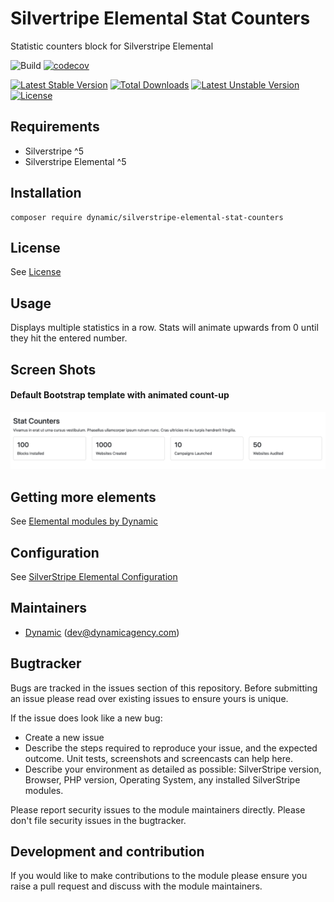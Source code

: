 # Silvertripe Elemental Stat Counters

Statistic counters block for Silverstripe Elemental

![Build](https://github.com/dynamic/silverstripe-elemental-stat-counters/actions/workflows/ci.yml/badge.svg)
[![codecov](https://codecov.io/gh/dynamic/silverstripe-elemental-stat-counters/branch/master/graph/badge.svg)](https://codecov.io/gh/dynamic/silverstripe-elemental-stat-counters)

[![Latest Stable Version](https://poser.pugx.org/dynamic/silverstripe-elemental-stat-counters/v/stable)](https://packagist.org/packages/dynamic/silverstripe-elemental-stat-counters)
[![Total Downloads](https://poser.pugx.org/dynamic/silverstripe-elemental-stat-counters/downloads)](https://packagist.org/packages/dynamic/silverstripe-elemental-stat-counters)
[![Latest Unstable Version](https://poser.pugx.org/dynamic/silverstripe-elemental-stat-counters/v/unstable)](https://packagist.org/packages/dynamic/silverstripe-elemental-stat-counters)
[![License](https://poser.pugx.org/dynamic/silverstripe-elemental-stat-counters/license)](https://packagist.org/packages/dynamic/silverstripe-elemental-stat-counters)


## Requirements

* Silverstripe ^5
* Silverstripe Elemental ^5

## Installation

```
composer require dynamic/silverstripe-elemental-stat-counters
```

## License
See [License](license.md)

## Usage

Displays multiple statistics in a row. Stats will animate upwards from 0 until they hit the entered number.

## Screen Shots

#### Default Bootstrap template with animated count-up
![Default Boostrap template](./docs/en/_images/stat-counters-block.png)

## Getting more elements

See [Elemental modules by Dynamic](https://github.com/orgs/dynamic/repositories?q=elemental&type=all&language=&sort=)

## Configuration

See [SilverStripe Elemental Configuration](https://github.com/dnadesign/silverstripe-elemental#configuration)

## Maintainers
 *  [Dynamic](http://www.dynamicagency.com) (<dev@dynamicagency.com>)

## Bugtracker
Bugs are tracked in the issues section of this repository. Before submitting an issue please read over
existing issues to ensure yours is unique.

If the issue does look like a new bug:

 - Create a new issue
 - Describe the steps required to reproduce your issue, and the expected outcome. Unit tests, screenshots
 and screencasts can help here.
 - Describe your environment as detailed as possible: SilverStripe version, Browser, PHP version,
 Operating System, any installed SilverStripe modules.

Please report security issues to the module maintainers directly. Please don't file security issues in the bugtracker.

## Development and contribution
If you would like to make contributions to the module please ensure you raise a pull request and discuss with the module maintainers.
